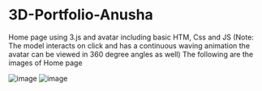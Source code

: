 # 3D-Portfolio-Anusha
Home page using 3.js and avatar including basic HTM, Css and JS
(Note: The model interacts on click and has a continuous waving animation the avatar can be viewed in 360 degree angles as well)
The following are the images of Home page

![image](https://github.com/anusar01/3D-Portfolio-Anusha/assets/113662816/0177b2d9-8cb9-47be-aad1-a44e16f2d99c)
![image](https://github.com/anusar01/3D-Portfolio-Anusha/assets/113662816/427445ee-c7bf-4281-8ab2-f32ada679efe)
